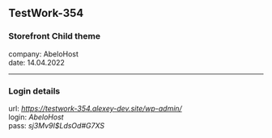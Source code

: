## TestWork-354

###  Storefront Child theme

company: AbeloHost
<br>date: 14.04.2022

---

### Login details

url: *https://testwork-354.alexey-dev.site/wp-admin/*
<br>login: *AbeloHost*
<br>pass: *sj3Mv9I$LdsOd#G7XS*
 
